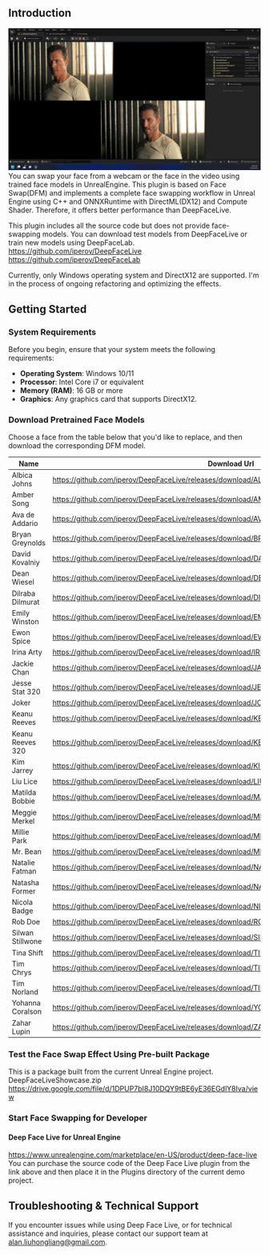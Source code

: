 ## Introduction

![](./Docs/Preview.png)
You can swap your face from a webcam or the face in the video using trained face models in UnrealEngine.
This plugin is based on Face Swap(DFM) and implements a complete face swapping workflow in Unreal Engine using C++ and ONNXRuntime with DirectML(DX12) and Compute Shader. Therefore, it offers better performance than DeepFaceLive.

This plugin includes all the source code but does not provide face-swapping models. You can download test models from DeepFaceLive or train new models using DeepFaceLab.
https://github.com/iperov/DeepFaceLive
https://github.com/iperov/DeepFaceLab

Currently, only Windows operating system and DirectX12 are supported.
I'm in the process of ongoing refactoring and optimizing the effects.
## Getting Started
### System Requirements
Before you begin, ensure that your system meets the following requirements:
- **Operating System**: Windows 10/11
- **Processor**: Intel Core i7 or equivalent
- **Memory (RAM)**: 16 GB or more
- **Graphics**: Any graphics card that supports DirectX12.
### Download Pretrained Face Models
Choose a face from the table below that you'd like to replace, and then download the corresponding DFM model.

| Name      | Download Url |
| ----------- | ----------- |
|Albica Johns| https://github.com/iperov/DeepFaceLive/releases/download/ALBICA_JOHNS/Albica_Johns.dfm|
|Amber Song| https://github.com/iperov/DeepFaceLive/releases/download/AMBER_SONG/Amber_Song.dfm|
|Ava de Addario| https://github.com/iperov/DeepFaceLive/releases/download/AVA_DE_ADDARIO/Ava_de_Addario.dfm|
|Bryan Greynolds| https://github.com/iperov/DeepFaceLive/releases/download/BRYAN_GREYNOLDS/Bryan_Greynolds.dfm|
|David Kovalniy| https://github.com/iperov/DeepFaceLive/releases/download/DAVID_KOVALNIY/David_Kovalniy.dfm|
|Dean Wiesel| https://github.com/iperov/DeepFaceLive/releases/download/DEAN_WIESEL/Dean_Wiesel.dfm|
|Dilraba Dilmurat| https://github.com/iperov/DeepFaceLive/releases/download/DILRABA_DILMURAT/Dilraba_Dilmurat.dfm|
|Emily Winston| https://github.com/iperov/DeepFaceLive/releases/download/EMILY_WINSTON/Emily_Winston.dfm|
|Ewon Spice| https://github.com/iperov/DeepFaceLive/releases/download/EWON_SPICE/Ewon_Spice.dfm|
|Irina Arty| https://github.com/iperov/DeepFaceLive/releases/download/IRINA_ARTY/Irina_Arty.dfm|
|Jackie Chan| https://github.com/iperov/DeepFaceLive/releases/download/JACKIE_CHAN/Jackie_Chan.dfm|
|Jesse Stat 320| https://github.com/iperov/DeepFaceLive/releases/download/JESSE_STAT/Jesse_Stat_320.dfm|
|Joker| https://github.com/iperov/DeepFaceLive/releases/download/JOKER/Joker.dfm|
|Keanu Reeves| https://github.com/iperov/DeepFaceLive/releases/download/KEANU_REEVES/Keanu_Reeves.dfm|
|Keanu Reeves 320| https://github.com/iperov/DeepFaceLive/releases/download/KEANU_REEVES_320/Keanu_Reeves_320.dfm|
|Kim Jarrey| https://github.com/iperov/DeepFaceLive/releases/download/KIM_JARREY/Kim_Jarrey.dfm|
|Liu Lice| https://github.com/iperov/DeepFaceLive/releases/download/LIU_LICE/Liu_Lice.dfm|
|Matilda Bobbie| https://github.com/iperov/DeepFaceLive/releases/download/MATILDA_BOBBIE/Matilda_Bobbie.dfm|
|Meggie Merkel| https://github.com/iperov/DeepFaceLive/releases/download/MEGGIE_MERKEL/Meggie_Merkel.dfm|
|Millie Park| https://github.com/iperov/DeepFaceLive/releases/download/MILLIE_PARK/Millie_Park.dfm|
|Mr. Bean| https://github.com/iperov/DeepFaceLive/releases/download/MR_BEAN/Mr_Bean.dfm|
|Natalie Fatman| https://github.com/iperov/DeepFaceLive/releases/download/NATALIE_FATMAN/Natalie_Fatman.dfm|
|Natasha Former| https://github.com/iperov/DeepFaceLive/releases/download/NATASHA_FORMER/Natasha_Former.dfm|
|Nicola Badge| https://github.com/iperov/DeepFaceLive/releases/download/NICOLA_BADGE/Nicola_Badge.dfm|
|Rob Doe| https://github.com/iperov/DeepFaceLive/releases/download/ROB_DOE/Rob_Doe.dfm|
|Silwan Stillwone| https://github.com/iperov/DeepFaceLive/releases/download/SILWAN_STILLWONE/Silwan_Stillwone.dfm|
|Tina Shift| https://github.com/iperov/DeepFaceLive/releases/download/TINA_SHIFT/Tina_Shift.dfm|
|Tim Chrys| https://github.com/iperov/DeepFaceLive/releases/download/TIM_CHRYS/Tim_Chrys.dfm|
|Tim Norland| https://github.com/iperov/DeepFaceLive/releases/download/TIM_NORLAND/Tim_Norland.dfm|
|Yohanna Coralson| https://github.com/iperov/DeepFaceLive/releases/download/YOHANNA_CORALSON/Yohanna_Coralson.dfm|
|Zahar Lupin| https://github.com/iperov/DeepFaceLive/releases/download/ZAHAR_LUPIN/Zahar_Lupin.dfm|

### Test the Face Swap Effect Using Pre-built Package
This is a package built from the current Unreal Engine project.
DeepFaceLiveShowcase.zip
https://drive.google.com/file/d/1DPUP7bI8J10DQY9tBE6yE36EGdlY8Iva/view

### Start Face Swapping for Developer
#### Deep Face Live for Unreal Engine
https://www.unrealengine.com/marketplace/en-US/product/deep-face-live
You can purchase the source code of the Deep Face Live plugin from the link above and then place it in the Plugins directory of the current demo project.

## Troubleshooting & Technical Support
If you encounter issues while using Deep Face Live, or for technical assistance and inquiries, please contact our support team at [alan.liuhongliang@gmail.com](mailto:alan.liuhongliang@gmail.com).